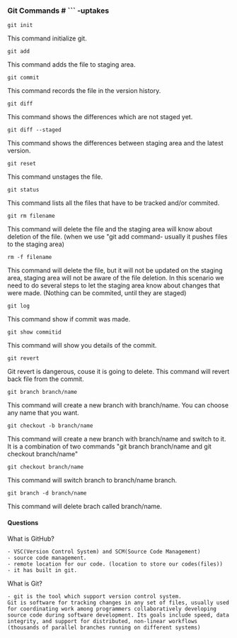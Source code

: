### Git Commands  # ``` -uptakes

```
git init
```
This command initialize git.

```
git add
```
This command adds the file to staging area.

```
git commit
```
This command records the file in the version history. 

```
git diff
```
This command shows the differences which are not staged yet.

```
git diff --staged
```
This command shows the differences between staging area and the latest version.

```
git reset
```
This command unstages the file.

```
git status
```
This command lists all the files that have to be tracked and/or commited. 

```
git rm filename
```
This command will delete the file and the staging area will know about deletion of the file. (when we use "git add command- usually it pushes files to the staging area)

```
rm -f filename
```
This command will delete the file, but it will not be updated on the staging area, staging area will not be aware of the file deletion. In this scenario we need to do several steps to let the staging area know about changes that were made.  (Nothing can be commited, until they are staged)

```
git log
```
This command show if commit was made.

```
git show commitid
```
This command will show you details of the commit.

```
git revert
```
Git revert is dangerous, couse it is going to delete. This command will revert back file from the commit.

```
git branch branch/name
```
This command will create a new branch with branch/name. You can choose any name that you want. 

```
git checkout -b branch/name
```
This command will create a new branch with branch/name and switch to it. It is a combination of two commands "git branch branch/name and git checkout branch/name"

```
git checkout branch/name
```
This command will switch branch to branch/name branch. 

```
git branch -d branch/name 
```
This command will delete brach called branch/name. 


#### Questions

What is GitHub?
```
- VSC(Version Control System) and SCM(Source Code Management)
- source code management. 
- remote location for our code. (location to store our codes(files))
- it has built in git.
```

What is Git?
```
- git is the tool which support version control system. 
Git is software for tracking changes in any set of files, usually used for coordinating work among programmers collaboratively developing source code during software development. Its goals include speed, data integrity, and support for distributed, non-linear workflows (thousands of parallel branches running on different systems)